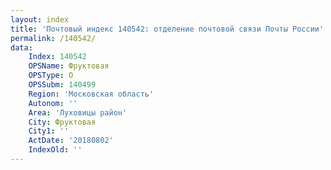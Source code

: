 ```yaml
---
layout: index
title: 'Почтовый индекс 140542: отделение почтовой связи Почты России'
permalink: /140542/
data:
    Index: 140542
    OPSName: Фруктовая
    OPSType: О
    OPSSubm: 140499
    Region: 'Московская область'
    Autonom: ''
    Area: 'Луховицы район'
    City: Фруктовая
    City1: ''
    ActDate: '20180802'
    IndexOld: ''
---
```

